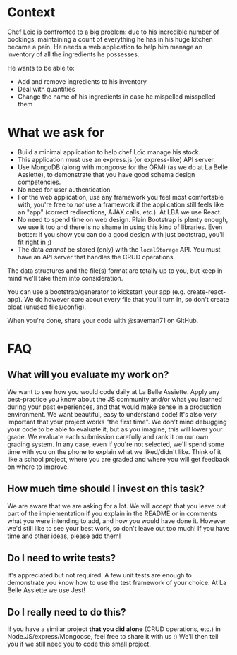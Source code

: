 # Context

Chef Loïc is confronted to a big problem: due to his incredible number of bookings, maintaining a count of everything he has in his huge kitchen became a pain.
He needs a web application to help him manage an inventory of all the ingredients he possesses.

He wants to be able to:

* Add and remove ingredients to his inventory
* Deal with quantities
* Change the name of his ingredients in case he ~~mispelled~~ misspelled them

# What we ask for

* Build a minimal application to help chef Loïc manage his stock.
* This application must use an express.js (or express-like) API server.
* Use MongoDB (along with mongoose for the ORM) (as we do at La Belle Assiette), to demonstrate that you have good schema design competencies.
* No need for user authentication.
* For the web application, use any framework you feel most comfortable with, you're free to _not_ use a framework if the application still feels like an "app" (correct redirections, AJAX calls, etc.). At LBA we use React.
* No need to spend time on web design. Plain Bootstrap is plenty enough, we use it too and there is no shame in using this kind of libraries. Even better: if you show you can do a good design with just bootstrap, you'll fit right in ;)
* The data _cannot_ be stored (only) with the `localStorage` API. You must have an API server that handles the CRUD operations.

The data structures and the file(s) format are totally up to you, but keep in mind we'll take them into consideration.

You can use a bootstrap/generator to kickstart your app (e.g. create-react-app). We do however care about every file that you'll turn in, so don't create bloat (unused files/config).

When you're done, share your code with @saveman71 on GitHub.

# FAQ

## What will you evaluate my work on?

We want to see how you would code daily at La Belle Assiette. Apply any best-practice you know about the JS community and/or what you learned during your past experiences, and that would make sense in a production environment. We want beautiful, easy to understand code!
It's also very important that your project works "the first time". We don't mind debugging your code to be able to evaluate it, but as you imagine, this will lower your grade.
We evaluate each submission carefully and rank it on our own grading system.
In any case, even if you're not selected, we'll spend some time with you on the phone to explain what we liked/didn't like. Think of it like a school project, where you are graded and where you will get feedback on where to improve.

## How much time should I invest on this task?

We are aware that we are asking for a lot. We will accept that you leave out part of the implementation if you explain in the README or in comments what you were intending to add, and how you would have done it. However we'd still like to see your best work, so don't leave out too much! If you have time and other ideas, please add them!

## Do I need to write tests?

It's appreciated but not required. A few unit tests are enough to demonstrate you know how to use the test framework of your choice. At La Belle Assiette we use Jest!

## Do I really need to do this?

If you have a similar project **that you did alone** (CRUD operations, etc.) in Node.JS/express/Mongoose, feel free to share it with us :) We'll then tell you if we still need you to code this small project.
